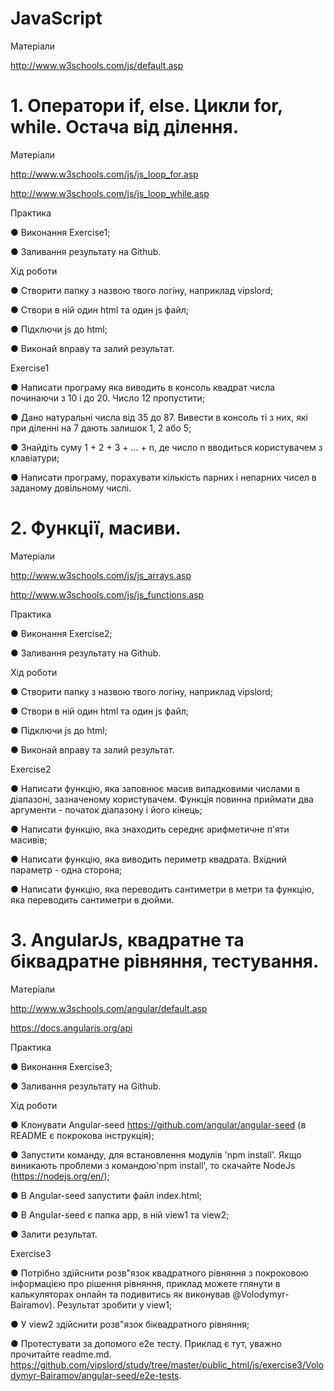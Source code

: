 # JavaScript

Матеріали

http://www.w3schools.com/js/default.asp


# 1. Оператори if, else. Цикли for, while. Остача від ділення.

Матеріали

http://www.w3schools.com/js/js_loop_for.asp

http://www.w3schools.com/js/js_loop_while.asp

Практика

●	Виконання Exercise1;

●	Заливання результату на Github.

Хід роботи

●	Створити папку з назвою твого логіну, наприклад vipslord;

●	Створи в ній один html та один js файл;

●	Підключи js до html;

●	Виконай вправу та залий результат.

Exercise1

●	Написати програму яка виводить в консоль квадрат числа починаючи з 10 і до 20. Число 12 пропустити;

●	Дано натуральні числа від 35 до 87. Вивести в консоль ті з них, які при діленні на 7 дають залишок 1, 2 або 5;

●	Знайдіть суму 1 + 2 + 3 + ... + n, де число n вводиться користувачем з клавіатури;

●	Написати програму, порахувати кількість парних і непарних чисел в заданому довільному числі.



# 2. Функції, масиви.

Матеріали

http://www.w3schools.com/js/js_arrays.asp

http://www.w3schools.com/js/js_functions.asp

Практика

●	Виконання Exercise2;

●	Заливання результату на Github.

Хід роботи

●	Створити папку з назвою твого логіну, наприклад vipslord;

●	Створи в ній один html та один js файл;

●	Підключи js до html;

●	Виконай вправу та залий результат.

Exercise2

●	Написати функцію, яка заповнює масив випадковими числами в діапазоні, зазначеному користувачем. Функція повинна приймати два аргументи - початок діапазону і його кінець;

●	Написати функцію, яка знаходить середнє арифметичне п'яти масивів;

●	Написати функцію, яка виводить периметр квадрата. Вхідний параметр - одна сторона;

●	Написати функцію, яка переводить сантиметри в метри та функцію, яка переводить сантиметри в дюйми.



# 3. AngularJs, квадратне та біквадратне рівняння, тестування.

Матеріали

http://www.w3schools.com/angular/default.asp

https://docs.angularjs.org/api

Практика

●	Виконання Exercise3;

●	Заливання результату на Github.

Хід роботи

●	Клонувати Angular-seed https://github.com/angular/angular-seed (в README є покрокова інструкція);

● Запустити команду, для встановлення модулів 'npm install'. Якщо виникають проблеми з командою'npm install', то скачайте NodeJs (https://nodejs.org/en/);

●	В Angular-seed запустити файл index.html;

●	В Angular-seed є папка app, в ній view1 та view2;

●	Залити результат.

Exercise3

●	Потрібно здійснити розв"язок квадратного рівняння з покроковою інформацією про рішення рівняння, приклад можете глянути в калькуляторах онлайн та подивитись як виконував @Volodymyr-Bairamov). Результат зробити у view1;

● У view2 здійснити розв"язок біквадратного рівняння;

● Протестувати за допомого е2е тесту. Приклад є тут, уважно прочитайте readme.md.  https://github.com/vipslord/study/tree/master/public_html/js/exercise3/Volodymyr-Bairamov/angular-seed/e2e-tests.
